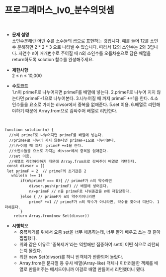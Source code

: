 # 프로그래머스_lv0_분수의덧셈
<br/>

- **문제 설명**<br/>
소인수분해란 어떤 수를 소수들의 곱으로 표현하는 것입니다. 예를 들어 12를 소인수 분해하면 2 * 2 * 3 으로 나타낼 수 있습니다. 따라서 12의 소인수는 2와 3입니다. 자연수 n이 매개변수로 주어질 때 n의 소인수를 오름차순으로 담은 배열을 return하도록 solution 함수를 완성해주세요.
- **제한사항**<br/>
2 ≤ n ≤ 10,000

- **수도코드**<br/>
  1.n이 primeF로 나누어지면 primeF를 배열에 넣는다.
  2.primeF로 나누어 지지 않는다면 primeF+1으로 나누어본다.
  3.나누어질 때 까지  primeF +=1을 한다.
  4.소인수들을 요소로 가지는 divsor에서 중복을 없애준다.
  5.set 이용.
  6.배열로 리턴해야하기 때문에 Array.from으로 감싸주어 배열로 리턴한다.

<br/>

```
function solution(n) {
  //n이 primeF로 나누어지면 primeF를 배열에 넣는다.
  //primeF로 나누어 지지 않는다면 primeF+1으로 나누어본다.
  //나누어질 때 까지  primeF +=1을 한다.
  //소인수들을 요소로 가지는 divsor에서 중복을 없애준다.
  //set 이용.
  //배열로 리턴해야하기 때문에 Array.from으로 감싸주어 배열로 리턴한다.
 const divsor = []
 let primeF = 2  // primeF의 초기값은 2
   while(n !== 1)
       if(n%primeF === 0){ // primeF가 n의 약수라면
           divsor.push(primeF) // 배열에 넣어준다.
           n/=primeF // n을 primeF로 나눠준값을 n에 재할당한다.  
       }else { // primeF가 n의 약수가아니라면
           primeF +=1 // primeF가 n의 약수가 아니라면, 약수를 찾아사 떠난다. 1더해준다.
       }
    return Array.from(new Set(divsor))
```

- **시행착오**<br/>
    - 중복제거를 위해서 요즘 set을 너무 애용하는데, 너무 얕게 배우고 쓰는 것 같아 찝찝했다.
    - 위와 같은 이유로 '중복제거'라는 역할에만 집중하여 set이 어떤 식으로 리턴되는지 몰랐다.
    - 리턴 new Set(divsor)를 하니 빈객체가 반환되어 놀랐다.
    - Array.from은 문자열 등 유사 배열(Array-like) 객체나 이터러블한 객체를 배열로 만들어주는 메서드이니까 이걸로 배열 만들어서 리턴했더니 됐다.
  

